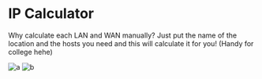 # IP Calculator

Why calculate each LAN and WAN manually? Just put the name of the location and the hosts you need and this will calculate it for you! 
(Handy for college hehe)

![a](https://github.com/CaraTortu/ip_calculator/assets/58831179/b95975a8-cad7-45ea-b5ab-368d69f8c548)
![b](https://github.com/CaraTortu/ip_calculator/assets/58831179/e6e83e65-b191-497d-b7c7-f2e93406c509)

